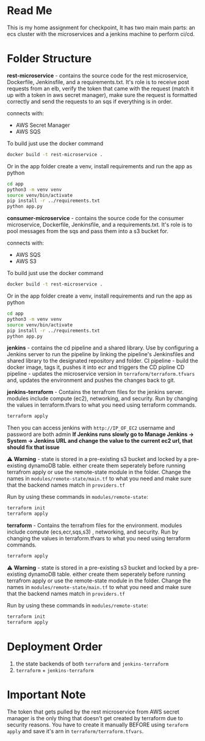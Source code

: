 
# Read Me

This is my home assignment for checkpoint, It has two main main parts: an ecs cluster with the microservices and a jenkins machine to perform ci/cd.

# Folder Structure
**rest-microservice** - contains the source code for the rest microservice, Dockerfile, Jenkinsfile, and a requirements.txt. 
It's role is to receive post requests from an elb, verify the token that came with the request (match it up with a token in aws secret manager), make sure the request is formatted correctly and send the requests to an sqs if everything is in order.

connects with:
* AWS Secret Manager 
* AWS SQS

To build just use the docker command
```bash
docker build -t rest-microservice .
```
Or in the app folder create a venv, install requirements and run the app as python
 ```bash
cd app
python3 -m venv venv
source venv/bin/activate
pip install -r ../requirements.txt
python app.py
```

**consumer-microservice** - contains the source code for the consumer microservice, Dockerfile, Jenkinsfile, and a requirements.txt. 
It's role is to pool messages from the sqs and pass them into a s3 bucket for.

connects with:
* AWS SQS
* AWS S3

To build just use the docker command
```bash
docker build -t rest-microservice .
```
Or in the app folder create a venv, install requirements and run the app as python
 ```bash
cd app
python3 -m venv venv
source venv/bin/activate
pip install -r ../requirements.txt
python app.py
```
**jenkins** - contains the cd pipeline and a shared library. Use by configuring a Jenkins server to run the pipeline by linking the pipeline's Jenkinsfiles and shared library to the designated repository and folder.
CI pipeline - build the docker image, tags it, pushes it into ecr and triggers the CD pipline
CD pipeline - updates the microservice version in ``terraform/terraform.tfvars`` and, updates the environment and pushes the changes back to git.

**jenkins-terraform** - Contains the terrafrom files for the jenkins server. modules include compute (ec2), networking, and security.
Run by changing the values in terraform.tfvars to what you need using terraform commands.
 ```bash
terraform apply
```
Then you can access jenkins with ```http://IP_OF_EC2```
username and password are both admin
**If Jenkins runs slowly go to Manage Jenkins -> System -> Jenkins URL and change the value to the current ec2 url, that should fix that issue**

⚠️ **Warning** - state is stored in a pre-existing s3 bucket and locked by a pre-existing dynamoDB table. either create them seperately before running terrafrom apply or use the remote-state module in the folder. Change the names in `modules/remote-state/main.tf` to what you need and make sure that the backend names match in `providers.tf`

Run by using these commands in `modules/remote-state`:
```bash
terraform init
terraform apply
```
**terraform** - Contains the terrafrom files for the environment. modules include compute (ecs,ecr,sqs,s3) , networking, and security.
Run by changing the values in terraform.tfvars to what you need using terraform commands.
 ```bash
terraform apply
```
⚠️ **Warning** - state is stored in a pre-existing s3 bucket and locked by a pre-existing dynamoDB table. either create them seperately before running terrafrom apply or use the remote-state module in the folder. Change the names in `modules/remote-state/main.tf` to what you need and make sure that the backend names match in `providers.tf`

Run by using these commands in `modules/remote-state`:
```bash
terraform init
terraform apply
```
# Deployment Order
1. the state backends of both ```terraform``` and ```jenkins-terraform```
2. ```terraform```  + ```jenkins-terraform```

# Important Note
The token that gets pulled by the rest microservice from AWS secret manager is the only thing that doesn't get created by terraform due to security reasons.
You have to create it manually BEFORE using ``teraform apply`` and save it's arn in ```terraform/terraform.tfvars```.
